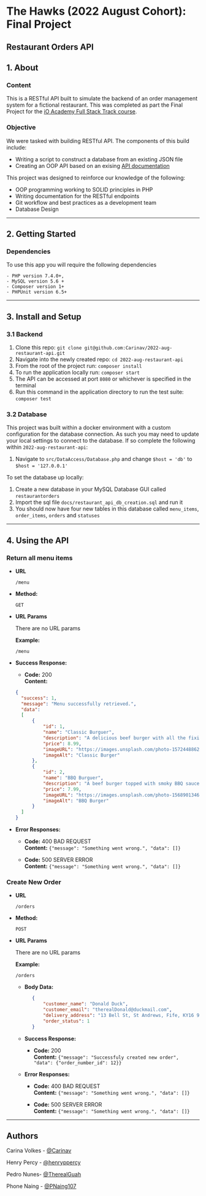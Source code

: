 [//]: # (To Do:)

[//]: # (# &#40;Refer to Frontend when testing is complete&#41; and how to connect the FE to BE)

[//]: # (Update instructions for editing DB connection parameters)
# The Hawks (2022 August Cohort): Final Project

## Restaurant Orders API

## 1. About
### Content
This is a RESTful API built to simulate the backend of an order management system for a fictional restaurant.
This was completed as part the Final Project for the [iO Academy Full Stack Track course](https://io-academy.uk/).

### Objective
We were tasked with building RESTful API. The components of this build include:
+ Writing a script to construct a database from an existing JSON file
+ Creating an OOP API based on an exising [API documentation](https://github.com/iO-Academy/furniture-api-template)

This project was designed to reinforce our knowledge of the following:
+ OOP programming working to SOLID principles in PHP
+ Writing documentation for the RESTful endpoints
+ Git workflow and best practices as a development team
+ Database Design
---

## 2. Getting Started
### Dependencies
To use this app you will require the following dependencies

    - PHP version 7.4.0+, 
    - MySQL version 5.6 + 
    - Composer version 1+
    - PHPUnit version 6.5+
---

## 3. Install and Setup
### 3.1 Backend

1. Clone this repo: `git clone git@github.com:Carinav/2022-aug-restaurant-api.git`
2. Navigate into the newly created repo: `cd 2022-aug-restaurant-api`
3. From the root of the project run: `composer install`
4. To run the application locally run: `composer start`
5. The API can be accessed at port `8080` or whichever is specified in the terminal
6. Run this command in the application directory to run the test suite: `composer test`

### 3.2 Database

This project was built within a docker environment with a custom configuration for the database connection. As such you
may need to update your local settings to connect to the database. If so complete the following within `2022-aug-restaurant-api`:

1. Navigate to `src/DataAccess/Database.php` and change `$host = 'db'` to `$host = '127.0.0.1'`

To set the database up locally:

1. Create a new database in your MySQL Database GUI called `restaurantorders`
2. Import the sql file  `docs/restaurant_api_db_creation.sql` and run it
3. You should now have four new tables in this database called `menu_items`, `order_items`, `orders` and `statuses`
---

## 4. Using the API

### Return all menu items

* **URL**

  `/menu`

* **Method:**

  `GET`

* **URL Params**

  There are no URL params

  **Example:**

  `/menu`

* **Success Response:**

    * **Code:** 200 <br />
      **Content:** <br />

  ```json
  {
    "success": 1, 
    "message": "Menu successfully retrieved.",
    "data":
    [
        {
            "id": 1,
            "name": "Classic Burguer",
            "description": "A delicious beef burger with all the fixings, including lettuce, tomato, onion, pickles, ketchup, and mustard",
            "price": 8.99,
            "imageURL": "https://images.unsplash.com/photo-1572448862527-d3c904757de6?ixlib=rb-4.0.3&ixid=MnwxMjA3fDB8MHxwaG90by1wYWdlfHx8fGVufDB8fHx8&auto=format&fit=crop&w=1160&q=80",
            "imageAlt": "Classic Burger"
        },
        {
            "id": 2,
            "name": "BBQ Burguer",
            "description": "A beef burger topped with smoky BBQ sauce, crispy onion rings, and melted cheddar cheese",
            "price": 7.99,
            "imageURL": "https://images.unsplash.com/photo-1568901346375-23c9450c58cd?ixlib=rb-4.0.3&ixid=MnwxMjA3fDB8MHxwaG90by1wYWdlfHx8fGVufDB8fHx8&auto=format&fit=crop&w=1299&q=80",
            "imageAlt": "BBQ Burger"
        }
    ]
  }
  ```

* **Error Responses:**
    * **Code:** 400 BAD REQUEST<br />
      **Content:** `{"message": "Something went wrong.", "data": []}`
  
    * **Code:** 500 SERVER ERROR <br />
      **Content:** `{"message": "Something went wrong.", "data": []}`

### Create New Order

* **URL**

  `/orders`

* **Method:**

  `POST`

* **URL Params**

  There are no URL params

  **Example:**

  `/orders`

  * **Body Data:**

  ```json
        {
            "customer_name": "Donald Duck",
            "customer_email": "therealDonald@duckmail.com",
            "delivery_address": "13 Bell St, St Andrews, Fife, KY16 9UR",
            "order_status": 1
        }
  ```
    * **Success Response:**

        * **Code:** 200 <br />
          **Content:** `{"message": "Successfuly created new order",
            "data": {"order_number_id": 12}}`

    * **Error Responses:**
        * **Code:** 400 BAD REQUEST<br />
          **Content:** `{"message": "Something went wrong.", "data": []}`

        * **Code:** 500 SERVER ERROR <br />
          **Content:** `{"message": "Something went wrong.", "data": []}`
---



## Authors
Carina Volkes - [@Carinav](https://github.com/Carinav)

Henry Percy - [@henryppercy](https://github.com/henryppercy)

Pedro Nunes- [@TherealGuah](https://github.com/TherealGuah)

Phone Naing - [@PNaing107](https://github.com/PNaing107)

